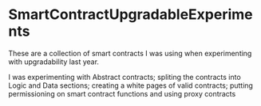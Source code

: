 # SmartContractUpgradableExperiments
These are a collection of smart contracts I was using when experimenting with upgradability last year.

I was experimenting with Abstract contracts; spliting the contracts into Logic and Data sections; creating a white pages of valid contracts; putting permissioning on smart contract functions and using proxy contracts
